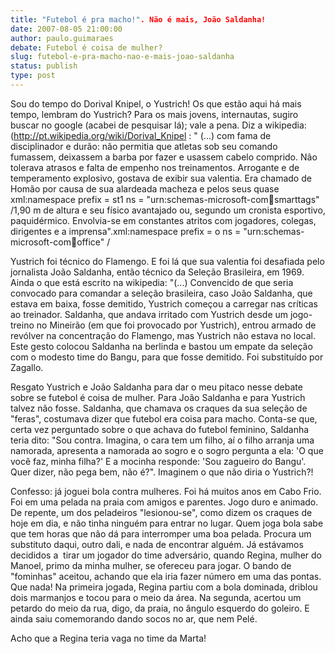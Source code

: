 ```yaml
---
title: "Futebol é pra macho!". Não é mais, João Saldanha!
date: 2007-08-05 21:00:00
author: paulo.guimaraes
debate: Futebol é coisa de mulher?
slug: futebol-e-pra-macho-nao-e-mais-joao-saldanha
status: publish 
type: post
---
```


Sou do tempo do Dorival Knipel, o Yustrich! Os que estão aqui há mais tempo, lembram do Yustrich? Para os mais jovens, internautas, sugiro buscar no google (acabei de pesquisar lá); vale a pena. Diz a wikipedia:(<http://pt.wikipedia.org/wiki/Dorival_Knipel> : " (...) com fama de disciplinador e durão: não permitia que atletas sob seu comando fumassem, deixassem a barba por fazer e usassem cabelo comprido. Não tolerava atrasos e falta de empenho nos treinamentos. Arrogante e de temperamento explosivo, gostava de exibir sua valentia. Era chamado de Homão por causa de sua alardeada macheza e pelos seus quase xml:namespace prefix = st1 ns = "urn:schemas-microsoft-com:office:smarttags" /1,90 m de altura e seu físico avantajado ou, segundo um cronista esportivo, paquidérmico. Envolvia-se em constantes atritos com jogadores, colegas, dirigentes e a imprensa".xml:namespace prefix = o ns = "urn:schemas-microsoft-com:office:office" /


Yustrich foi técnico do Flamengo. E foi lá que sua valentia foi desafiada pelo jornalista João Saldanha, então técnico da Seleção Brasileira, em 1969. Ainda o que está escrito na wikipedia: "(...) Convencido de que seria convocado para comandar a seleção brasileira, caso João Saldanha, que estava em baixa, fosse demitido, Yustrich começou a carregar nas críticas ao treinador. Saldanha, que andava irritado com Yustrich desde um jogo-treino no Mineirão (em que foi provocado por Yustrich), entrou armado de revólver na concentração do Flamengo, mas Yustrich não estava no local. Este gesto colocou Saldanha na berlinda e bastou um empate da seleção com o modesto time do Bangu, para que fosse demitido. Foi substituído por Zagallo.


Resgato Yustrich e João Saldanha para dar o meu pitaco nesse debate sobre se futebol é coisa de mulher. Para João Saldanha e para Yustrich talvez não fosse. Saldanha, que chamava os craques da sua seleção de "feras", costumava dizer que futebol era coisa para macho. Conta-se que, certa vez perguntado sobre o que achava do futebol feminino, Saldanha teria dito: "Sou contra. Imagina, o cara tem um filho, aí o filho arranja uma namorada, apresenta a namorada ao sogro e o sogro pergunta a ela: 'O que você faz, minha filha?' E a mocinha responde: 'Sou zagueiro do Bangu'. Quer dizer, não pega bem, não é?". Imaginem o que não diria o Yustrich?!


Confesso: já joguei bola contra mulheres. Foi há muitos anos em Cabo Frio. Foi em uma pelada na praia com amigos e parentes. Jogo duro e animado. De repente, um dos peladeiros "lesionou-se", como dizem os craques de hoje em dia, e não tinha ninguém para entrar no lugar. Quem joga bola sabe que tem horas que não dá para interromper uma boa pelada. Procura um substituto daqui, outro dali, e nada de encontrar alguém. Já estávamos decididos a  tirar um jogador do time adversário, quando Regina, mulher do Manoel, primo da minha mulher, se ofereceu para jogar. O bando de "fominhas" aceitou, achando que ela iria fazer número em uma das pontas. Que nada! Na primeira jogada, Regina partiu com a bola dominada, driblou dois marmanjos e tocou para o meio da área. Na segunda, acertou um petardo do meio da rua, digo, da praia, no ângulo esquerdo do goleiro. E ainda saiu comemorando dando socos no ar, que nem Pelé.


Acho que a Regina teria vaga no time da Marta!


